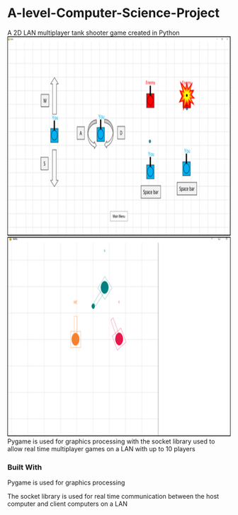 # A-level-Computer-Science-Project
A 2D LAN multiplayer tank shooter game created in Python
<img src="images/Pic1.png" alt="tutorial" width="800" height="450">
<img src="images/Pic2.png" alt="game" width="800" height="450">
Pygame is used for graphics processing with the socket library used to allow real time multiplayer games on a LAN with up to 10 players
### Built With
Pygame is used for graphics processing

The socket library is used for real time communication between the host computer and client computers on a LAN
